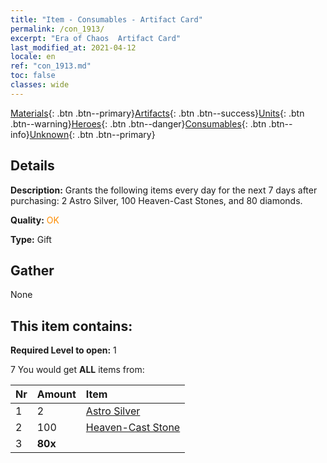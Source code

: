 ```yaml
---
title: "Item - Consumables - Artifact Card"
permalink: /con_1913/
excerpt: "Era of Chaos  Artifact Card"
last_modified_at: 2021-04-12
locale: en
ref: "con_1913.md"
toc: false
classes: wide
---
```

 [Materials](/Items/){: .btn .btn--primary}[Artifacts](/Items/Artifacts/){: .btn .btn--success}[Units](/Items/Units/){: .btn .btn--warning}[Heroes](/Items/Heroes/){: .btn .btn--danger}[Consumables](/Items/Consumables/){: .btn .btn--info}[Unknown](/Items/Unknown/){: .btn .btn--primary}

## Details
 **Description:** Grants the following items every day for the next 7 days after purchasing: 2 Astro Silver, 100 Heaven-Cast Stones, and 80 diamonds.

 **Quality:** <span style="color: #FF8C00">OK</span>

 **Type:** Gift

## Gather

  None

## This item contains:

 **Required Level to open:** 1

 7 You would get **ALL** items  from:

  | Nr | Amount |     Item    |
  |:---|:-------|:------------|
  | 1 | 2 | [Astro Silver](/Items/con_969/) | 
  | 2 | 100 | [Heaven-Cast Stone](/Items/art_188/) | 
  | 3 |  **80x** | <i class="fas fa-gem"/> |  | 
